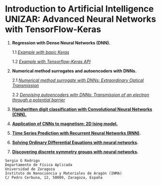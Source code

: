# **Introduction to Artificial Intelligence UNIZAR: Advanced Neural Networks with TensorFlow-Keras**

1. **Regression with Dense Neural Networks (DNN).**
   
   1.1 *[Example with basic Keras](https://nbviewer.jupyter.org/github/IrisFDTD/AI-UNIZAR-course/blob/main/regression/ai_unizar_course_regression_1.ipynb)*
   
   1.2  *[Example with Tensorflow-Keras API](https://nbviewer.jupyter.org/github/IrisFDTD/AI-UNIZAR-course/blob/main/regression/ai_unizar_course_regression_2.ipynb)*   
3. **Numerical method surrogates and autoencoders with DNNs.**
   
   2.1  *[Numerical method surrogate with DNNs: Extraordinary Optical Transmission](https://nbviewer.jupyter.org/github/IrisFDTD/AI-UNIZAR-course/blob/main/eot/ai_unizar_course_scattering.ipynb)*
   
   2.2  *[Denoising autoencoders witn DNNs: Transmission of an electron through a potential barrier](https://nbviewer.jupyter.org/github/IrisFDTD/AI-UNIZAR-course/blob/main/deltas/ai_unizar_course_deltas.ipynb)*
   
4. **[Handwritten digit classification with Convolutional Neural Networks (CNN).](https://nbviewer.jupyter.org/github/IrisFDTD/AI-UNIZAR-course/blob/main/minst/ai_unizar_course_classifying_digits_23-24.ipynb)**
5. **[Application of CNNs to magnetism: 2D Ising model.](https://nbviewer.jupyter.org/github/IrisFDTD/AI-UNIZAR-course/blob/main/ising_model/ai_unizar_course_ising_model.ipynb)**
6. **[Time Series Prediction with Recurrent Neural Networks (RNN)](https://nbviewer.jupyter.org/github/IrisFDTD/AI-UNIZAR-course/blob/main/recurrent_networks/ai_unizar_course_recurrent_neural_networks.ipynb).**
7. **[Solving Ordinary Differential Equations with neural networks](https://nbviewer.jupyter.org/github/IrisFDTD/AI-UNIZAR-course/blob/main/ode/ai_unizar_course_ode.ipynb).**
8. **[Discovering discrete symmetry groups with neural networks](https://github.com/IrisFDTD/Symmetry_Seeker_NN/tree/main).**

```
Sergio G Rodrigo
Departamento de Física Aplicada
Universidad de Zaragoza
Instituto de Nanociencia y Materiales de Aragón (INMA)
C/ Pedro Cerbuna, 12, 50009, Zaragoza, España
```
